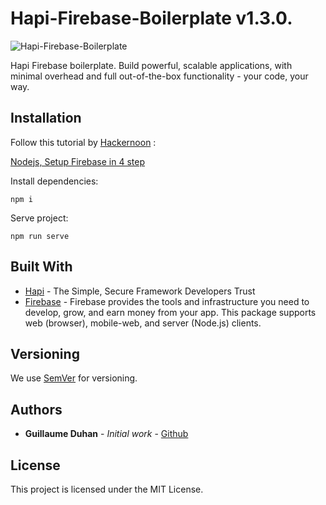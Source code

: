 # Hapi-Firebase-Boilerplate v1.3.0.

![Hapi-Firebase-Boilerplate](https://myhappyagency.com/blog/wp-content/uploads/2019/12/hapifirenode.png)

Hapi Firebase boilerplate.
Build powerful, scalable applications, with minimal overhead and full out-of-the-box functionality - your code, your way.

## Installation

Follow this tutorial by [Hackernoon](https://github.com/hackernoon) :

<a href="https://hackernoon.com/nodejs-setup-firebase-in-4-step-tutorial-example-easy-beginner-service-account-key-json-node-server-d61e803d6cc8" target="blank">Nodejs, Setup Firebase in 4 step</a>

Install dependencies:
```
npm i
```
Serve project:
```
npm run serve
```

## Built With

* [Hapi](https://github.com/hapijs/hapi) - The Simple, Secure Framework Developers Trust
* [Firebase](https://www.npmjs.com/package/firebase) - Firebase provides the tools and infrastructure you need to develop, grow, and earn money from your app. This package supports web (browser), mobile-web, and server (Node.js) clients.

## Versioning

We use [SemVer](http://semver.org/) for versioning.

## Authors

* **Guillaume Duhan** - *Initial work* - [Github](https://github.com/guillaumeduhan)

## License

This project is licensed under the MIT License.
